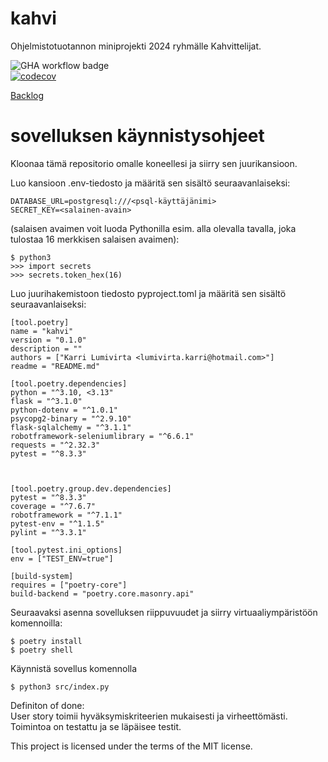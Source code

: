 # kahvi
Ohjelmistotuotannon miniprojekti 2024 ryhmälle Kahvittelijat.

![GHA workflow badge](https://github.com/lumikt/kahvi/workflows/CI/badge.svg)  
[![codecov](https://codecov.io/gh/lumikt/kahvi/graph/badge.svg?token=19B6U61LPF)](https://codecov.io/gh/lumikt/kahvi)

[Backlog](https://docs.google.com/spreadsheets/d/1QnEryqcotTWenMVUscbnGRMMuB6Qqb7guWqPP29eEs0/edit?gid=0#gid=0)

# sovelluksen käynnistysohjeet

Kloonaa tämä repositorio omalle koneellesi ja siirry sen juurikansioon.

Luo kansioon .env-tiedosto ja määritä sen sisältö seuraavanlaiseksi:
```
DATABASE_URL=postgresql:///<psql-käyttäjänimi>
SECRET_KEY=<salainen-avain>
```
(salaisen avaimen voit luoda Pythonilla esim. alla olevalla tavalla, joka tulostaa 16 merkkisen salaisen avaimen):
```
$ python3
>>> import secrets
>>> secrets.token_hex(16)
```
Luo juurihakemistoon tiedosto pyproject.toml ja määritä sen sisältö seuraavanlaiseksi:
```
[tool.poetry]
name = "kahvi"
version = "0.1.0"
description = ""
authors = ["Karri Lumivirta <lumivirta.karri@hotmail.com>"]
readme = "README.md"

[tool.poetry.dependencies]
python = "^3.10, <3.13"
flask = "^3.1.0"
python-dotenv = "^1.0.1"
psycopg2-binary = "^2.9.10"
flask-sqlalchemy = "^3.1.1"
robotframework-seleniumlibrary = "^6.6.1"
requests = "^2.32.3"
pytest = "^8.3.3"



[tool.poetry.group.dev.dependencies]
pytest = "^8.3.3"
coverage = "^7.6.7"
robotframework = "^7.1.1"
pytest-env = "^1.1.5"
pylint = "^3.3.1"

[tool.pytest.ini_options]
env = ["TEST_ENV=true"]

[build-system]
requires = ["poetry-core"]
build-backend = "poetry.core.masonry.api"
```
Seuraavaksi asenna sovelluksen riippuvuudet ja siirry virtuaaliympäristöön komennoilla:
```
$ poetry install
$ poetry shell
```
Käynnistä sovellus komennolla 
```
$ python3 src/index.py
```
Definiton of done:  
User story toimii hyväksymiskriteerien mukaisesti ja virheettömästi. Toimintoa on testattu ja se läpäisee testit.

This project is licensed under the terms of the MIT license.
